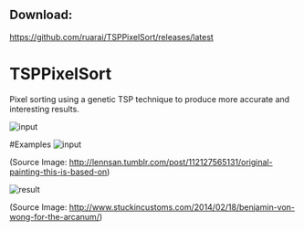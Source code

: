 ## Download:

https://github.com/ruarai/TSPPixelSort/releases/latest

# TSPPixelSort
Pixel sorting using a genetic TSP technique to produce more accurate and interesting results.

![input](http://i.imgur.com/lG5BeSR.png)

#Examples
![input](http://i.imgur.com/oUQ46SP.png)

(Source Image: http://lennsan.tumblr.com/post/112127565131/original-painting-this-is-based-on)

![result](http://i.imgur.com/EbuEG17.jpg)

(Source Image: http://www.stuckincustoms.com/2014/02/18/benjamin-von-wong-for-the-arcanum/)

